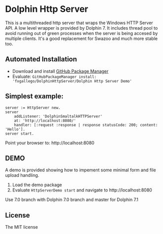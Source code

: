 # Dolphin Http Server

This is a multithreaded http server that wraps the Windows HTTP Server API. A low level wrapper is provided by Dolphin 7.
It includes thread pool to avoid running out of green processes when the server is being accesed by multiple clients.
It's a good replacement for Swazoo and much more stable too.

## Automated Installation
* Download and install [GitHub Package Manager](https://github.com/rko281/GitHub)
* Evaluate:
  `GitHubPackageManager install: 'fxgallego/DolphinHttpServer/Dolphin Http Server Demo'`

## Simplest example:
```
server := HttpServer new.
server
	addListener: 'DolphinSmaltalkHTTPServer'
	at: 'http://localhost:8080/'
	handler: [:request :response | response statusCode: 200; content: 'Hello'].
server start.
```
Point your browser to: http://localhost:8080

## DEMO
A demo is provided showing how to impement some minimal form and file upload handling.
1. Load the demo package
2. Evaluate `HttpServerDemo start` and navigate to http://localhost:8080

Use 7.0 branch with Dolphin 7.0 branch and master for Dolphin 7.1

## License
The MIT license